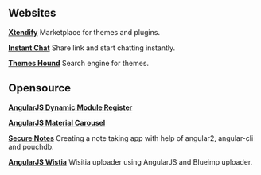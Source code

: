 ## Websites
**[Xtendify](https://www.xtendify.com)** Marketplace for themes and plugins.

**[Instant Chat](https://instantchat.io/)** Share link and start chatting instantly.

**[Themes Hound](https://themeshound.com/)** Search engine for themes.

## Opensource
**[AngularJS Dynamic Module Register](http://rosinghal.xyz/angularjs-dynamic-module-register/)**

**[AngularJS Material Carousel](http://rosinghal.xyz/angularjs-material-carousel/)**

**[Secure Notes](http://rosinghal.xyz/secure-note/)**
Creating a note taking app with help of angular2, angular-cli and pouchdb.

**[AngularJS Wistia](http://rosinghal.xyz/angularjs-wistia/)**
Wisitia uploader using AngularJS and Blueimp uploader.
